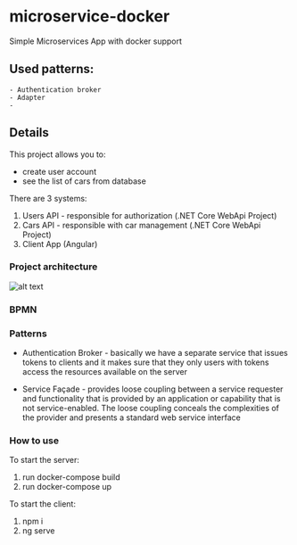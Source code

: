 # microservice-docker
Simple Microservices App with docker support

## Used patterns:
    - Authentication broker
    - Adapter
    - 

## Details

This project allows you to:
- create user account
- see the list of cars from database

There are 3 systems:
1. Users API - responsible for authorization (.NET Core WebApi Project)
2. Cars API - responsible with car management (.NET Core WebApi Project)
3. Client App (Angular)

### Project architecture
![alt text](https://i.imgur.com/QmWx2aL.png)

### BPMN

### Patterns

- Authentication Broker - basically we have a separate service that issues tokens to clients and it makes sure that they only users with tokens access the resources available on the server

- Service Façade - provides loose coupling between a service requester and functionality that is provided by an application or capability that is not service-enabled. The loose coupling conceals the complexities of the provider and presents a standard web service interface

### How to use

To start the server:
1. run docker-compose build
2. run docker-compose up

To start the client:
1. npm i
2. ng serve

